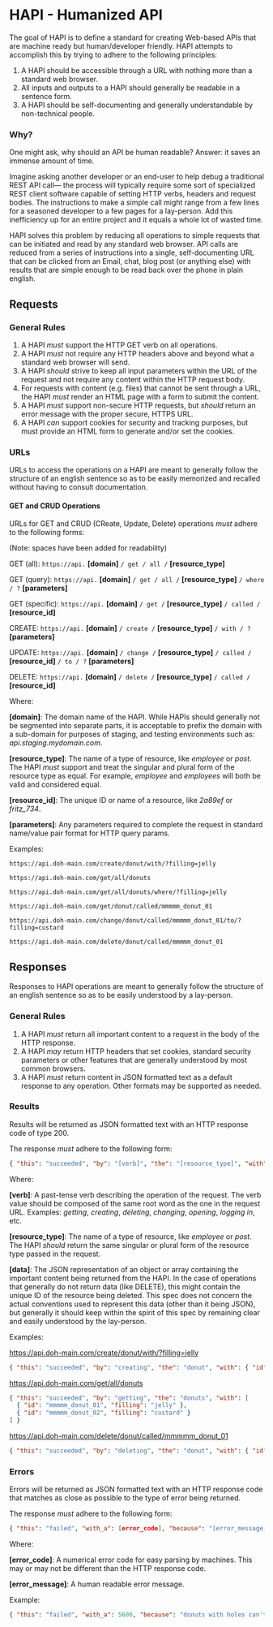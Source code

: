 # HAPI - Humanized API

The goal of HAPI is to define a standard for creating Web-based APIs that are machine ready but human/developer friendly.
HAPI attempts to accomplish this by trying to adhere to the following principles:

1. A HAPI should be accessible through a URL with nothing more than a standard web browser.
2. All inputs and outputs to a HAPI should generally be readable in a sentence form.
3. A HAPI should be self-documenting and generally understandable by non-technical people.

### Why?

One might ask, why should an API be human readable? Answer: it saves an immense amount of time.

Imagine asking another developer or an end-user to help debug a traditional REST API call— the process will typically require some sort of specialized REST client software capable of setting HTTP verbs, headers and request bodies. The instructions to make a simple call might range from a few lines for a seasoned developer to a few pages for a lay-person. Add this inefficiency up for an entire project and it equals a whole lot of wasted time.

HAPI solves this problem by reducing all operations to simple requests that can be initiated and read by any standard web browser. API calls are reduced from a series of instructions into a single, self-documenting URL that can be clicked from an Email, chat, blog post (or anything else) with results that are simple enough to be read back over the phone in plain english.

## Requests

### General Rules

1. A HAPI *must* support the HTTP GET verb on all operations.
2. A HAPI *must* not require any HTTP headers above and beyond what a standard web browser will send.
3. A HAPI *should* strive to keep all input parameters within the URL of the request and not require any content within the HTTP request body.
4. For requests with content (e.g. files) that cannot be sent through a URL, the HAPI *must* render an HTML page with a form to submit the content.
5. A HAPI *must* support non-secure HTTP requests, but *should* return an error message with the proper secure, HTTPS URL.
6. A HAPI *can* support cookies for security and tracking purposes, but must provide an HTML form to generate and/or set the cookies.

### URLs

URLs to access the operations on a HAPI are meant to generally follow the structure of an english sentence so as to be easily memorized and recalled without having to consult documentation.

#### GET and CRUD Operations

URLs for GET and CRUD (CReate, Update, Delete) operations *must* adhere to the following forms:

(Note: spaces have been added for readability)

GET (all): `https://api.` **[domain]** `/ get / all /` **[resource_type]**

GET (query): `https://api.` **[domain]** `/ get / all /` **[resource_type]** `/ where / ?` **[parameters]**

GET (specific): `https://api.` **[domain]** `/ get /` **[resource_type]** `/ called /` **[resource_id]**

CREATE: `https://api.` **[domain]** `/ create /` **[resource_type]** `/ with / ?` **[parameters]**

UPDATE: `https://api.` **[domain]** `/ change /` **[resource_type]** `/ called /` **[resource_id]** `/ to / ?` **[parameters]**

DELETE: `https://api.` **[domain]** `/ delete /` **[resource_type]** `/ called /` **[resource_id]**

Where:

**[domain]**: The domain name of the HAPI. While HAPIs should generally not be segmented into separate parts, it is acceptable to prefix the domain with a sub-domain for purposes of staging, and testing environments such as: *api.staging.mydomain.com*.

**[resource_type]**: The name of a type of resource, like *employee* or *post*. The HAPI *must* support and treat the singular and plural form of the resource type as equal. For example, *employee* and *employees* will both be valid and considered equal.

**[resource_id]**: The unique ID or name of a resource, like *2a89ef* or *fritz_734*.

**[parameters]**: Any parameters required to complete the request in standard name/value pair format for HTTP query params.

Examples:

```
https://api.doh-main.com/create/donut/with/?filling=jelly

https://api.doh-main.com/get/all/donuts

https://api.doh-main.com/get/all/donuts/where/?filling=jelly

https://api.doh-main.com/get/donut/called/mmmmm_donut_01

https://api.doh-main.com/change/donut/called/mmmmm_donut_01/to/?filling=custard

https://api.doh-main.com/delete/donut/called/mmmmm_donut_01
```

## Responses

Responses to HAPI operations are meant to generally follow the structure of an english sentence so as to be easily understood by a lay-person.

### General Rules

1. A HAPI *must* return all important content to a request in the body of the HTTP response.
2. A HAPI *may* return HTTP headers that set cookies, standard security parameters or other features that are generally understood by most common browsers.
3. A HAPI *must* return content in JSON formatted text as a default response to any operation. Other formats may be supported as needed.

### Results

Results will be returned as JSON formatted text with an HTTP response code of type 200.

The response *must* adhere to the following form:

```json
{ "this": "succeeded", "by": "[verb]", "the": "[resource_type]", "with": [data] }
```

Where:

**[verb]**: A past-tense verb describing the operation of the request. The verb value should be composed of the same root word as the one in the request URL. Examples: *getting*, *creating*, *deleting*, *changing*, *opening*, *logging in*, etc.

**[resource_type]**: The name of a type of resource, like *employee* or *post*. The HAPI *should* return the same singular or plural form of the resource type passed in the request.

**[data]**: The JSON representation of an object or array containing the important content being returned from the HAPI. In the case of operations that generally do not return data (like DELETE), this might contain the unique ID of the resource being deleted. This spec does not concern the actual conventions used to represent this data (other than it being JSON), but generally it should keep within the spirit of this spec by remaining clear and easily understood by the lay-person.

Examples:

https://api.doh-main.com/create/donut/with/?filling=jelly
```json
{ "this": "succeeded", "by": "creating", "the": "donut", "with": { "id": "mmmmm_donut_01", "filling": "jelly" } }
```

https://api.doh-main.com/get/all/donuts
```json
{ "this": "succeeded", "by": "getting", "the": "donuts", "with": [
  { "id": "mmmmm_donut_01", "filling": "jelly" },
  { "id": "mmmmm_donut_02", "filling": "custard" }
] }
```

https://api.doh-main.com/delete/donut/called/mmmmm_donut_01
```json
{ "this": "succeeded", "by": "deleting", "the": "donut", "with": { "id": "mmmmm_donut_01" } }
```

### Errors

Errors will be returned as JSON formatted text with an HTTP response code that matches as close as possible to the type of error being returned.

The response *must* adhere to the following form:

```json
{ "this": "failed", "with_a": [error_code], "because": "[error_message]" } 
```

Where:

**[error_code]**: A numerical error code for easy parsing by machines. This may or may not be different than the HTTP response code.

**[error_message]**: A human readable error message.

Example:

```json
{ "this": "failed", "with_a": 5600, "because": "donuts with holes can't contain jelly" }
```

